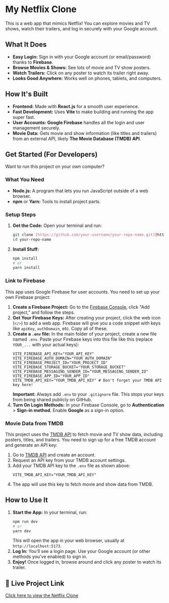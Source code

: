 # My Netflix Clone

This is a web app that mimics Netflix! You can explore movies and TV shows, watch their trailers, and log in securely with your Google account.

## What It Does

* **Easy Login:** Sign in with your Google account (or email/password) thanks to **Firebase**.
* **Browse Movies & Shows:** See lots of movie and TV show posters.
* **Watch Trailers:** Click on any poster to watch its trailer right away.
* **Looks Good Anywhere:** Works well on phones, tablets, and computers.

## How It's Built

* **Frontend:** Made with **React.js** for a smooth user experience.
* **Fast Development:** Uses **Vite** to make building and running the app super fast.
* **User Accounts:** **Google Firebase** handles all the login and user management securely.
* **Movie Data:** Gets movie and show information (like titles and trailers) from an external API, likely **The Movie Database (TMDB) API**.

## Get Started (For Developers)

Want to run this project on your own computer?

### What You Need

* **Node.js:** A program that lets you run JavaScript outside of a web browser.
* **npm** or **Yarn:** Tools to install project parts.

### Setup Steps

1.  **Get the Code:** Open your terminal and run:
    ```bash
    git clone [https://github.com/your-username/your-repo-name.git](https://github.com/your-username/your-repo-name.git)
    cd your-repo-name
    ```
2.  **Install Stuff:**
    ```bash
    npm install
    # or
    yarn install
    ```

### Link to Firebase

This app uses Google Firebase for user accounts. You need to set up your own Firebase project:

1.  **Create a Firebase Project:** Go to the [Firebase Console](https://console.firebase.google.com/), click "Add project," and follow the steps.
2.  **Get Your Firebase Keys:** After creating your project, click the web icon (`</>`) to add a web app. Firebase will give you a code snippet with keys like `apiKey`, `authDomain`, etc. Copy all of these.
3.  **Create a `.env` file:** In the main folder of your project, create a new file named `.env`. Paste your Firebase keys into this file like this (replace `YOUR_...` with your actual keys):
    ```
    VITE_FIREBASE_API_KEY="YOUR_API_KEY"
    VITE_FIREBASE_AUTH_DOMAIN="YOUR_AUTH_DOMAIN"
    VITE_FIREBASE_PROJECT_ID="YOUR_PROJECT_ID"
    VITE_FIREBASE_STORAGE_BUCKET="YOUR_STORAGE_BUCKET"
    VITE_FIREBASE_MESSAGING_SENDER_ID="YOUR_MESSAGING_SENDER_ID"
    VITE_FIREBASE_APP_ID="YOUR_APP_ID"
    VITE_TMDB_API_KEY="YOUR_TMDB_API_KEY" # Don't forget your TMDB API key here!
    ```
    **Important:** Always add `.env` to your `.gitignore` file. This stops your keys from being shared publicly on GitHub.
4.  **Turn On Login Methods:** In your Firebase Console, go to **Authentication** > **Sign-in method**. Enable **Google** as a sign-in option.

### Movie Data from TMDB

This project uses the [TMDB API](https://www.themoviedb.org/documentation/api) to fetch movie and TV show data, including posters, titles, and trailers. You need to sign up for a free TMDB account and generate an API key:

1.  Go to [TMDB API](https://www.themoviedb.org/documentation/api) and create an account.
2.  Request an API key from your TMDB account settings.
3.  Add your TMDB API key to the `.env` file as shown above:
    ```
    VITE_TMDB_API_KEY="YOUR_TMDB_API_KEY"
    ```
4.  The app will use this key to fetch movie and show data from TMDB.

## How to Use It

1.  **Start the App:** In your terminal, run:
    ```bash
    npm run dev
    # or
    yarn dev
    ```
    This will open the app in your web browser, usually at `http://localhost:5173`.
2.  **Log In:** You'll see a login page. Use your Google account (or other methods you've enabled) to sign in.
3.  **Enjoy!** Once logged in, browse around and click any poster to watch its trailer.



## 🚀 Live Project Link

[Click here to view the Netflix Clone](https://netflix-clone-obishake.vercel.app)
